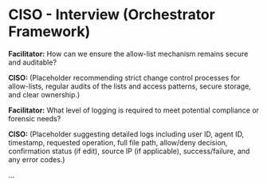 # CISO - Interview (Orchestrator Framework)

**Facilitator:** How can we ensure the allow-list mechanism remains secure and auditable?

**CISO:** (Placeholder recommending strict change control processes for allow-lists, regular audits of the lists and access patterns, secure storage, and clear ownership.)

**Facilitator:** What level of logging is required to meet potential compliance or forensic needs?

**CISO:** (Placeholder suggesting detailed logs including user ID, agent ID, timestamp, requested operation, full file path, allow/deny decision, confirmation status (if edit), source IP (if applicable), success/failure, and any error codes.)

... 